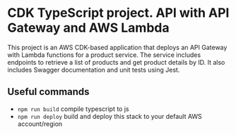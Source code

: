 #  CDK TypeScript project. API with API Gateway and AWS Lambda

This project is an AWS CDK-based application that deploys an API Gateway with Lambda functions for a product service. The service includes endpoints to retrieve a list of products and get product details by ID. It also includes Swagger documentation and unit tests using Jest.

## Useful commands

* `npm run build`   compile typescript to js
* `npm run deploy`  build and deploy this stack to your default AWS account/region

